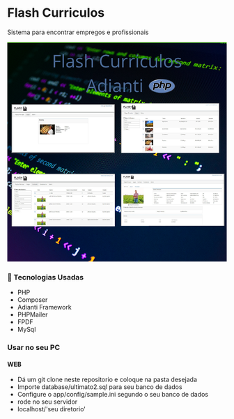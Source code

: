 
 <h1>Flash Curriculos</h1>
 <p>Sistema para encontrar empregos e profissionais</p>
 <img src="https://github.com/franwanderley/Flash-Curriculos/blob/master/app/images/flashcurriculos.png" alt="Prints do Ecoleta">

 <h3>
    <g-emoji class="g-emoji" alias="rocket" fallback-src="https://github.githubassets.com/images/icons/emoji/unicode/1f680.png">🚀</g-emoji> 
    Tecnologias Usadas</h3>
 <ul>
     <li>PHP</li>
     <li>Composer</li>
     <li>Adianti Framework</li>
     <li>PHPMailer</li>
     <li>FPDF</li>
     <li/>MySql</li>
 </ul>

 <h3>Usar no seu PC</h3>
<h4>WEB</h4>
<ul>
    <li>Dá um git clone neste repositorio e coloque na pasta desejada</li>
    <li>Importe database/ultimato2.sql para seu banco de dados</li>
    <li> Configure o app/config/sample.ini segundo o seu banco de dados
    <li>rode no seu servidor</li>
    <li>localhost/'seu diretorio'</li>
</ul>

